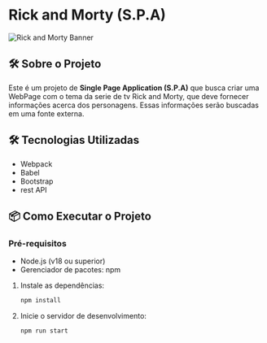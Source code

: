 # Rick and Morty (S.P.A)

![Rick and Morty Banner](https://rickandmortyapi.com/api/character/avatar/1.jpeg)

## 🛠️ Sobre o Projeto

Este é um projeto de **Single Page Application (S.P.A)** que busca criar uma WebPage com o tema da serie de tv Rick and Morty, 
que deve fornecer informações acerca dos personagens. Essas informações serão buscadas em uma fonte externa.

## 🛠️ Tecnologias Utilizadas
- Webpack
- Babel
- Bootstrap
- rest API

## 📦 Como Executar o Projeto

### Pré-requisitos
- Node.js (v18 ou superior)
- Gerenciador de pacotes: npm

1. Instale as dependências:
   ```bash
   npm install
   
2. Inicie o servidor de desenvolvimento:
   ```bash
   npm run start
